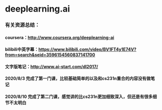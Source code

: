 # deeplearning.ai

### 有关资源总结：
#### coursera：<http://www.coursera.org/deeplearning-ai>
#### bilibili中英字幕：<https://www.bilibili.com/video/BV1FT4y1E74V?from=search&seid=3596154560837141700>
#### 文字版笔记：<http://www.ai-start.com/dl2017/>

#### 2020/8/3 完成了第一门课，比较基础简单的以及和cs231n重合的内容没有做笔记
#### 2020/8/10 完成了第二门课，感觉讲的比cs231n更加细致深入，但还是有很多细节不太明白
